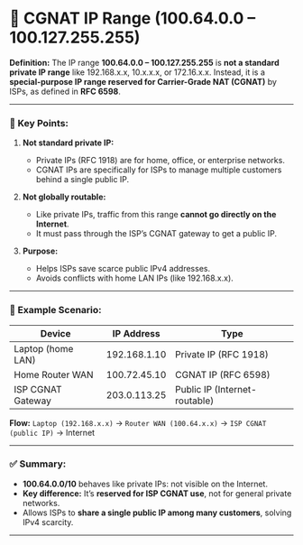 

# 📌 CGNAT IP Range (100.64.0.0 – 100.127.255.255)

**Definition:**
The IP range **100.64.0.0 – 100.127.255.255** is **not a standard private IP range** like 192.168.x.x, 10.x.x.x, or 172.16.x.x. Instead, it is a **special-purpose IP range reserved for Carrier-Grade NAT (CGNAT)** by ISPs, as defined in **RFC 6598**.

---

### 🔹 Key Points:

1. **Not standard private IP:**

   * Private IPs (RFC 1918) are for home, office, or enterprise networks.
   * CGNAT IPs are specifically for ISPs to manage multiple customers behind a single public IP.

2. **Not globally routable:**

   * Like private IPs, traffic from this range **cannot go directly on the Internet**.
   * It must pass through the ISP’s CGNAT gateway to get a public IP.

3. **Purpose:**

   * Helps ISPs save scarce public IPv4 addresses.
   * Avoids conflicts with home LAN IPs (like 192.168.x.x).

---

### 🔹 Example Scenario:

| Device            | IP Address   | Type                          |
| ----------------- | ------------ | ----------------------------- |
| Laptop (home LAN) | 192.168.1.10 | Private IP (RFC 1918)         |
| Home Router WAN   | 100.72.45.10 | CGNAT IP (RFC 6598)           |
| ISP CGNAT Gateway | 203.0.113.25 | Public IP (Internet-routable) |

**Flow:**
`Laptop (192.168.x.x)` → `Router WAN (100.64.x.x)` → `ISP CGNAT (public IP)` → Internet

---

### ✅ Summary:

* **100.64.0.0/10** behaves like private IPs: not visible on the Internet.
* **Key difference:** It’s **reserved for ISP CGNAT use**, not for general private networks.
* Allows ISPs to **share a single public IP among many customers**, solving IPv4 scarcity.

---